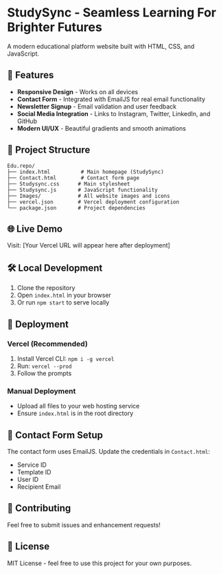 # StudySync - Seamless Learning For Brighter Futures

A modern educational platform website built with HTML, CSS, and JavaScript.

## 🚀 Features

- **Responsive Design** - Works on all devices
- **Contact Form** - Integrated with EmailJS for real email functionality
- **Newsletter Signup** - Email validation and user feedback
- **Social Media Integration** - Links to Instagram, Twitter, LinkedIn, and GitHub
- **Modern UI/UX** - Beautiful gradients and smooth animations

## 📁 Project Structure

```
Edu.repo/
├── index.html          # Main homepage (StudySync)
├── Contact.html        # Contact form page
├── Studysync.css      # Main stylesheet
├── Studysync.js       # JavaScript functionality
├── Images/            # All website images and icons
├── vercel.json        # Vercel deployment configuration
└── package.json       # Project dependencies
```

## 🌐 Live Demo

Visit: [Your Vercel URL will appear here after deployment]

## 🛠️ Local Development

1. Clone the repository
2. Open `index.html` in your browser
3. Or run `npm start` to serve locally

## 🚀 Deployment

### Vercel (Recommended)
1. Install Vercel CLI: `npm i -g vercel`
2. Run: `vercel --prod`
3. Follow the prompts

### Manual Deployment
- Upload all files to your web hosting service
- Ensure `index.html` is in the root directory

## 📧 Contact Form Setup

The contact form uses EmailJS. Update the credentials in `Contact.html`:
- Service ID
- Template ID  
- User ID
- Recipient Email

## 🤝 Contributing

Feel free to submit issues and enhancement requests!

## 📄 License

MIT License - feel free to use this project for your own purposes.